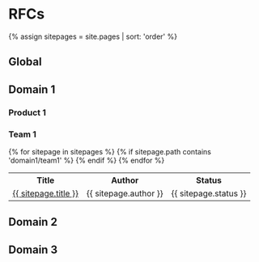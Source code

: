 # RFCs

{% assign sitepages = site.pages | sort: 'order' %}

## Global

## Domain 1

### Product 1

### Team 1

<table>
  <tr>
    <th>Title</th>
    <th>Author</th>
    <th>Status</th>
  </tr>
  {% for sitepage in sitepages %}
    {% if sitepage.path contains 'domain1/team1' %}
  <tr>
    <td><a href="{{ sitepage.url }}"> {{ sitepage.title }}</a></td>
    <td>{{ sitepage.author }}</td>
    <td>{{ sitepage.status }}</td>
  </tr>
    {% endif %}
  {% endfor %}
</table>

## Domain 2

## Domain 3
